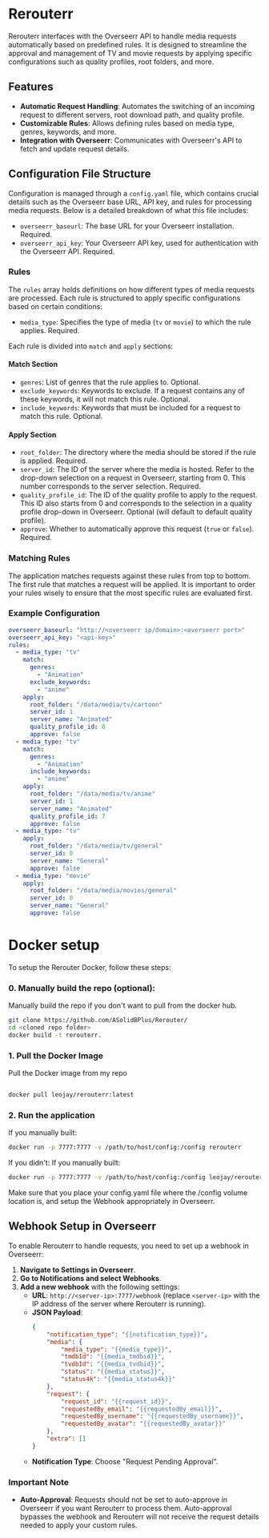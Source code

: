 # Rerouterr

Rerouterr interfaces with the Overseerr API to handle media requests automatically based on predefined rules. It is designed to streamline the approval and management of TV and movie requests by applying specific configurations such as quality profiles, root folders, and more.

## Features

- **Automatic Request Handling**: Automates the switching of an incoming request to different servers, root download path, and quality profile.
- **Customizable Rules**: Allows defining rules based on media type, genres, keywords, and more.
- **Integration with Overseerr**: Communicates with Overseerr's API to fetch and update request details.

## Configuration File Structure

Configuration is managed through a `config.yaml` file, which contains crucial details such as the Overseerr base URL, API key, and rules for processing media requests. Below is a detailed breakdown of what this file includes:

- `overseerr_baseurl`: The base URL for your Overseerr installation. Required.
- `overseerr_api_key`: Your Overseerr API key, used for authentication with the Overseerr API. Required.

### Rules

The `rules` array holds definitions on how different types of media requests are processed. Each rule is structured to apply specific configurations based on certain conditions:

- `media_type`: Specifies the type of media (`tv` or `movie`) to which the rule applies. Required.

Each rule is divided into `match` and `apply` sections:

#### Match Section
- `genres`: List of genres that the rule applies to. Optional.
- `exclude_keywords`: Keywords to exclude. If a request contains any of these keywords, it will not match this rule. Optional.
- `include_keywords`: Keywords that must be included for a request to match this rule. Optional.

#### Apply Section
- `root_folder`: The directory where the media should be stored if the rule is applied. Required.
- `server_id`: The ID of the server where the media is hosted. Refer to the drop-down selection on a request in Overseerr, starting from 0. This number corresponds to the server selection. Required.
- `quality_profile_id`: The ID of the quality profile to apply to the request. This ID also starts from 0 and corresponds to the selection in a quality profile drop-down in Overseerr. Optional (will default to default quality profile).
- `approve`: Whether to automatically approve this request (`true` or `false`). Required.

### Matching Rules

The application matches requests against these rules from top to bottom. The first rule that matches a request will be applied. It is important to order your rules wisely to ensure that the most specific rules are evaluated first.

### Example Configuration

```yaml
overseerr_baseurl: "http://<overseerr ip/domain>:<overseerr port>"
overseerr_api_key: "<api-key>"
rules:
  - media_type: "tv"
    match:
      genres:
        - "Animation"
      exclude_keywords:
        - "anime"
    apply:
      root_folder: "/data/media/tv/cartoon"
      server_id: 1
      server_name: "Animated"
      quality_profile_id: 8
      approve: false
  - media_type: "tv"
    match:
      genres:
        - "Animation"
      include_keywords:
        - "anime"
    apply:
      root_folder: "/data/media/tv/anime"
      server_id: 1
      server_name: "Animated"
      quality_profile_id: 7
      approve: false
  - media_type: "tv"
    apply:
      root_folder: "/data/media/tv/general"
      server_id: 0
      server_name: "General"
      approve: false
  - media_type: "movie"
    apply:
      root_folder: "/data/media/movies/general"
      server_id: 0
      server_name: "General"
      approve: false
```
# Docker setup

To setup the Rerouter Docker, follow these steps:

### 0. Manually build the repo (optional):
Manually build the repo if you don't want to pull from the docker hub.
```bash
git clone https://github.com/ASolidBPlus/Rerouter/
cd <cloned repo folder>
docker build -t rerouterr.
```

### 1. Pull the Docker Image
Pull the Docker image from my repo
```bash

docker pull leojay/rerouterr:latest
```

### 2. Run the application
If you manually built:
```bash
docker run -p 7777:7777 -v /path/to/host/config:/config rerouterr
```

If you didn't:
If you manually built:
```bash
docker run -p 7777:7777 -v /path/to/host/config:/config leojay/rerouterr:latest
```
Make sure that you place your config.yaml file where the /config volume location is, and setup the Webhook appropriately in Overseerr.

## Webhook Setup in Overseerr

To enable Rerouterr to handle requests, you need to set up a webhook in Overseerr:

1. **Navigate to Settings in Overseerr**.
2. **Go to Notifications and select Webhooks**.
3. **Add a new webhook** with the following settings:
   - **URL**: `http://<server-ip>:7777/webhook` (replace `<server-ip>` with the IP address of the server where Rerouterr is running).
   - **JSON Payload**:
     ```json
     {
         "notification_type": "{{notification_type}}",
         "media": {
             "media_type": "{{media_type}}",
             "tmdbId": "{{media_tmdbid}}",
             "tvdbId": "{{media_tvdbid}}",
             "status": "{{media_status}}",
             "status4k": "{{media_status4k}}"
         },
         "request": {
             "request_id": "{{request_id}}",
             "requestedBy_email": "{{requestedBy_email}}",
             "requestedBy_username": "{{requestedBy_username}}",
             "requestedBy_avatar": "{{requestedBy_avatar}}"
         },
         "extra": []
     }
     ```
   - **Notification Type**: Choose "Request Pending Approval".

### Important Note

- **Auto-Approval**: Requests should not be set to auto-approve in Overseerr if you want Rerouterr to process them. Auto-approval bypasses the webhook and Rerouterr will not receive the request details needed to apply your custom rules.
